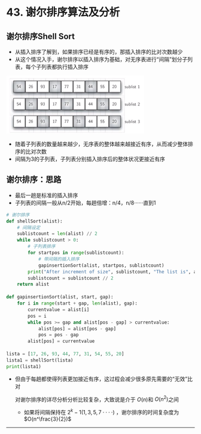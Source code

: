 # 43. 谢尔排序算法及分析

## 谢尔排序Shell Sort

- 从插入排序了解到，如果排序已经是有序的，那插入排序的比对次数越少
- 从这个情况入手，谢尔排序以插入排序为基础，对无序表进行“间隔”划分子列表，每个子列表都执行插入排序

![43%20%E8%B0%A2%E5%B0%94%E6%8E%92%E5%BA%8F%E7%AE%97%E6%B3%95%E5%8F%8A%E5%88%86%E6%9E%90%204d7139ab9ca94f969fe4f8ef74b18d12.png](43%20%E8%B0%A2%E5%B0%94%E6%8E%92%E5%BA%8F%E7%AE%97%E6%B3%95%E5%8F%8A%E5%88%86%E6%9E%90%204d7139ab9ca94f969fe4f8ef74b18d12.png)

- 随着子列表的数量越来越少，无序表的整体越来越接近有序，从而减少整体排序的比对次数
- 间隔为3的子列表，子列表分别插入排序后的整体状况更接近有序

## 谢尔排序：思路

- 最后一趟是标准的插入排序
- 子列表的间隔一般从n/2开始，每趟倍增：n/4，n/8······直到1

```python
# 谢尔排序
def shellSort(alist):
    # 间隔设定
    sublistcount = len(alist) // 2
    while sublistcount > 0:
        # 子列表排序
        for startpos in range(sublistcount):
            # 带间隔的插入排序
            gapinsertionSort(alist, startpos, sublistcount)
        print("After increment of size", sublistcount, "The list is", alist)
        sublistcount = sublistcount // 2
    return alist

def gapinsertionSort(alist, start, gap):
    for i in range(start + gap, len(alist), gap):
        currentvalue = alist[i]
        pos = i
        while pos >= gap and alist[pos - gap] > currentvalue:
            alist[pos] = alist[pos - gap]
            pos = pos - gap
        alist[pos] = currentvalue

lista = [17, 26, 93, 44, 77, 31, 54, 55, 20]
lista1 = shellSort(lista)
print(lista1)
```

- 但由于每趟都使得列表更加接近有序，这过程会减少很多原先需要的“无效”比对

    对谢尔排序的详尽分析分析比较复杂，大致说是介于 $O(n)$和 $O(n^2)$之间

    - 如果将间隔保持在 $2^k-1 (1, 3, 5, 7····)$ ，谢尔排序的时间复杂度为 $O(n^\frac{3}{2})$

---